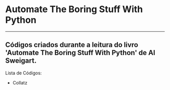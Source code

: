 # Automate The Boring Stuff With Python
---
## Códigos criados durante a leitura do livro 'Automate The Boring Stuff With Python' de __Al Sweigart__.

Lista de Códigos:

- Collatz

